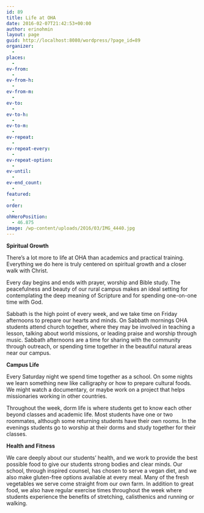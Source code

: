 ```yaml
---
id: 89
title: Life at OHA
date: 2016-02-07T21:42:53+00:00
author: erinohmin
layout: page
guid: http://localhost:8080/wordpress/?page_id=89
organizer:
  - 
places:
  - 
ev-from:
  - 
ev-from-h:
  - 
ev-from-m:
  - 
ev-to:
  - 
ev-to-h:
  - 
ev-to-m:
  - 
ev-repeat:
  - 
ev-repeat-every:
  - 
ev-repeat-option:
  - 
ev-until:
  - 
ev-end_count:
  - 
featured:
  - 
order:
  - 
ohHeroPosition:
  - 46.875
image: /wp-content/uploads/2016/03/IMG_4440.jpg
---
```

**Spiritual Growth**
  
There&#8217;s a lot more to life at OHA than academics and practical training. Everything 
we do here is truly centered on spiritual growth and a closer walk with Christ.

Every day begins and ends with prayer, worship and Bible study. The peacefulness and 
beauty of our rural campus makes an ideal setting for contemplating the deep meaning of 
Scripture and for spending one-on-one time with God.

Sabbath is the high point of every week, and we take time on Friday afternoons to prepare 
our hearts and minds. On Sabbath mornings OHA students attend church together, where they 
may be involved in teaching a lesson, talking about world missions, or leading praise and 
worship through music. Sabbath afternoons are a time for sharing with the community 
through outreach, or spending time together in the beautiful natural areas near our campus.

**Campus Life**
  
Every Saturday night we spend time together as a school. On some nights we learn something 
new like calligraphy or how to prepare cultural foods. We might watch a documentary, or 
maybe work on a project that helps missionaries working in other countries.

Throughout the week, dorm life is where students get to know each other beyond classes and 
academic life. Most students have one or two roommates, although some returning students 
have their own rooms. In the evenings students go to worship at their dorms and study 
together for their classes.

**Health and Fitness**
  
We care deeply about our students&#8217; health, and we work to provide the best possible 
food to give our students strong bodies and clear minds. Our school, through inspired 
counsel, has chosen to serve a vegan diet, and we also make gluten-free options available 
at every meal. Many of the fresh vegetables we serve come straight from our own farm. In 
addition to great food, we also have regular exercise times throughout the week where 
students experience the benefits of stretching, calisthenics and running or walking.